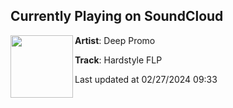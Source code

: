 ## Currently Playing on SoundCloud

[<img align="left" width="100" src="https://i1.sndcdn.com/artworks-06YGuNECxy8un8WC-897CiA-t500x500.jpg">](https://soundcloud.com/deepofcl/hardstyle-flp?in=saxurn/sets/thingy-thang)

**Artist**: Deep Promo 

**Track**: Hardstyle FLP

Last updated at 02/27/2024 09:33
